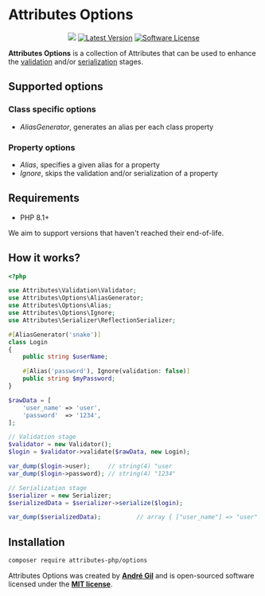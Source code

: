 # Attributes Options

<p align="center">
    <a href="https://codecov.io/gh/Attributes-PHP/options"><img src="https://codecov.io/gh/Attributes-PHP/options/graph/badge.svg?token=9W2JHIDQ2V"/></a>
    <a href="https://packagist.org/packages/Attributes-PHP/options"><img alt="Latest Version" src="https://img.shields.io/packagist/v/Attributes-PHP/options"></a>
    <a href="https://packagist.org/packages/Attributes-PHP/options"><img alt="Software License" src="https://img.shields.io/packagist/l/Attributes-PHP/options"></a>
</p>

**Attributes Options** is a collection of Attributes that can be used to enhance the [validation](https://github.com/Attributes-PHP/validation)
and/or [serialization](https://github.com/Attributes-PHP/serializer) stages.

## Supported options

### Class specific options

- *AliasGenerator*, generates an alias per each class property

### Property options

- *Alias*, specifies a given alias for a property
- *Ignore*, skips the validation and/or serialization of a property

## Requirements

- PHP 8.1+

We aim to support versions that haven't reached their end-of-life.

## How it works?

```php
<?php

use Attributes\Validation\Validator;
use Attributes\Options\AliasGenerator;
use Attributes\Options\Alias;
use Attributes\Options\Ignore;
use Attributes\Serializer\ReflectionSerializer;

#[AliasGenerator('snake')]
class Login
{
    public string $userName;

    #[Alias('password'), Ignore(validation: false)]
    public string $myPassword;
}

$rawData = [
    'user_name' => 'user',
    'password'  => '1234',
];

// Validation stage
$validator = new Validator();
$login = $validator->validate($rawData, new Login);

var_dump($login->user);     // string(4) "user
var_dump($login->password); // string(4) "1234"

// Serialization stage
$serializer = new Serializer;
$serializedData = $serializer->serialize($login);

var_dump($serializedData);          // array { ["user_name"] => "user" }
```

## Installation

```bash
composer require attributes-php/options
```

Attributes Options was created by **[André Gil](https://www.linkedin.com/in/andre-gil/)** and is open-sourced software licensed under the **[MIT license](https://opensource.org/licenses/MIT)**.
